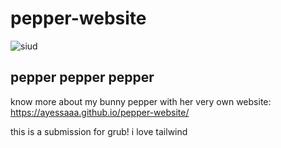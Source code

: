 ﻿# pepper-website
![siud](https://github.com/user-attachments/assets/2d91bf68-8c60-4fb4-b853-f904433ba9a9)

## pepper pepper pepper
know more about my bunny pepper with her very own website: https://ayessaaa.github.io/pepper-website/

this is a submission for grub! i love tailwind 

